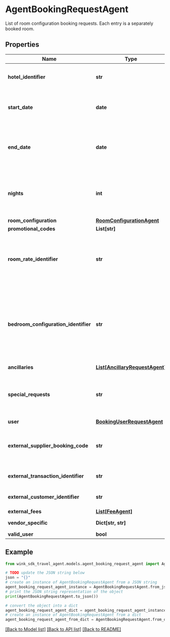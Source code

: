 # AgentBookingRequestAgent

List of room configuration booking requests. Each entry is a separately booked room.

## Properties

Name | Type | Description | Notes
------------ | ------------- | ------------- | -------------
**hotel_identifier** | **str** | Unique hotel record identifier. | 
**start_date** | **date** | Date when guest arrives on the premises. | 
**end_date** | **date** | Date when guest departs the premises. Optional if nights is specified. | [optional] 
**nights** | **int** | Date when guest departs the premises. Optional if endDate is specified. | [optional] 
**room_configuration** | [**RoomConfigurationAgent**](RoomConfigurationAgent.md) |  | 
**promotional_codes** | **List[str]** |  | [optional] 
**room_rate_identifier** | **str** | The unique master rate that made the guest room / rate plan available for sale. | 
**bedroom_configuration_identifier** | **str** | Guest can optionally request a specific bedroom layout if the room type is set up with multiple layout choices. | [optional] 
**ancillaries** | [**List[AncillaryRequestAgent]**](AncillaryRequestAgent.md) |  | [optional] 
**special_requests** | **str** | A guest can send a special request to the hotel in free-text here. | [optional] 
**user** | [**BookingUserRequestAgent**](BookingUserRequestAgent.md) |  | 
**external_supplier_booking_code** | **str** | External booking code generated by the affiliate | [optional] 
**external_transaction_identifier** | **str** | External transaction identifier | [optional] 
**external_customer_identifier** | **str** | External customer identifier | [optional] 
**external_fees** | [**List[FeeAgent]**](FeeAgent.md) |  | [optional] 
**vendor_specific** | **Dict[str, str]** | External metadata | [optional] 
**valid_user** | **bool** |  | [optional] 

## Example

```python
from wink_sdk_travel_agent.models.agent_booking_request_agent import AgentBookingRequestAgent

# TODO update the JSON string below
json = "{}"
# create an instance of AgentBookingRequestAgent from a JSON string
agent_booking_request_agent_instance = AgentBookingRequestAgent.from_json(json)
# print the JSON string representation of the object
print(AgentBookingRequestAgent.to_json())

# convert the object into a dict
agent_booking_request_agent_dict = agent_booking_request_agent_instance.to_dict()
# create an instance of AgentBookingRequestAgent from a dict
agent_booking_request_agent_from_dict = AgentBookingRequestAgent.from_dict(agent_booking_request_agent_dict)
```
[[Back to Model list]](../README.md#documentation-for-models) [[Back to API list]](../README.md#documentation-for-api-endpoints) [[Back to README]](../README.md)


